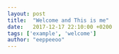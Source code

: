 ```yaml
---
layout: post
title:  "Welcome and This is me"
date:   2017-12-17 22:10:00 +0200
tags: ['example', 'welcome']
author: "eeppeeoo"
---
```

